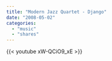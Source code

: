 ```yaml
---
title: "Modern Jazz Quartet - Django"
date: "2008-05-02"
categories:
  - "music"
  - "shares"
---
```


{{< youtube xW-QCiO9_xE >}}
